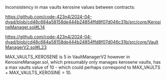Inconsistency in max vaults kerosine values between contracts:

https://github.com/code-423n4/2024-04-dyad/blob/cd48c684a58158de444b24854ffd8f07d046c31b/src/core/KerosineManager.sol#L14

https://github.com/code-423n4/2024-04-dyad/blob/cd48c684a58158de444b24854ffd8f07d046c31b/src/core/VaultManagerV2.sol#L23


MAX_VAULTS_KEROSENE is 5 in VaultManagerV2 however in KerosineManager.sol, which presumably only manages kerosene vaults, has a max vaults value of 10 - which could perhaps correspond to MAX_VAULTS + MAX_VAULTS_KEROSINE = 10. 

